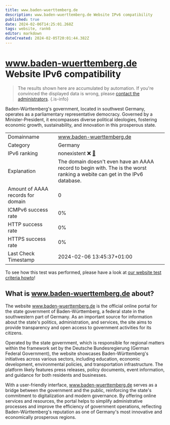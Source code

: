 ```yaml
---
title: www.baden-wuerttemberg.de
description: www.baden-wuerttemberg.de Website IPv6 compatibility
published: true
date: 2024-02-06T14:25:01.268Z
tags: website, rank6
editor: markdown
dateCreated: 2024-02-05T20:01:44.382Z
---
```


# www.baden-wuerttemberg.de Website IPv6 compatibility

> The results shown here are accumulated by automation. If you're convinced the displayed data is wrong, please [contact the administrators](/howto/chat). 
{.is-info}

Baden-Württemberg's government, located in southwest Germany, operates as a parliamentary representative democracy. Governed by a Minister-President, it encompasses diverse political ideologies, fostering economic growth, sustainability, and innovation in this prosperous state.


|   |   |
| - | - |
| Domainname | www.baden-wuerttemberg.de
| Category | Germany |
| IPv6 ranking | nonexistent :x: [🔗](/howto/ranking) |
| Explanation | The domain doesn't even have an AAAA record to begin with. The is the worst ranking a webite can get in the IPv6 database. |
| Amount of AAAA records for domain | 0 |
| ICMPv6 success rate | 0%|
| HTTP success rate | 0% |
| HTTPS success rate | 0% |
| Last Check Timestamp | 2024-02-06 13:45:37+01:00 |

To see how this test was performed, please have a look at [our website test criteria howto](/howto/testcriteria/website)!


## What is www.baden-wuerttemberg.de about?
The website www.baden-wuerttemberg.de is the official online portal for the state government of Baden-Württemberg, a federal state in the southwestern part of Germany. As an important source for information about the state's politics, administration, and services, the site aims to provide transparency and open access to government activities for its citizens.

Operated by the state government, which is responsible for regional matters within the framework set by the Deutsche Bundesregierung (German Federal Government), the website showcases Baden-Württemberg's initiatives across various sectors, including education, economic development, environmental policies, and transportation infrastructure. The platform likely features press releases, policy documents, event information, and guidance for both residents and businesses.

With a user-friendly interface, www.baden-wuerttemberg.de serves as a bridge between the government and the public, reinforcing the state's commitment to digitalization and modern governance. By offering online services and resources, the portal helps to simplify administrative processes and improve the efficiency of government operations, reflecting Baden-Württemberg's reputation as one of Germany's most innovative and economically prosperous regions.


